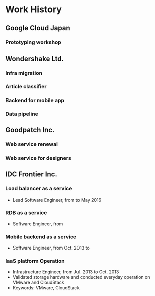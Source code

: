 # Work History


## Google Cloud Japan
### Prototyping workshop


## Wondershake Ltd.

### Infra migration

### Article classifier

### Backend for mobile app

### Data pipeline

## Goodpatch Inc. 

### Web service renewal

### Web service for designers

## IDC Frontier Inc.

### Load balancer as a service

* Lead Software Engineer, from to May 2016

### RDB as a service

* Software Engineer, from 

### Mobile backend as a service

* Software Engineer, from Oct. 2013 to 

### IaaS platform Operation

* Infrastructure Engineer, from Jul. 2013 to Oct. 2013
* Validated storage hardware and conducted everyday operation on VMware and CloudStack
* Keywords: VMware, CloudStack
